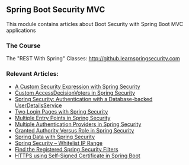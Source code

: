 ## Spring Boot Security MVC

This module contains articles about Boot Security with Spring Boot MVC applications

### The Course
The "REST With Spring" Classes: http://github.learnspringsecurity.com

### Relevant Articles:
- [A Custom Security Expression with Spring Security](http://www.baeldung.com/spring-security-create-new-custom-security-expression)
- [Custom AccessDecisionVoters in Spring Security](http://www.baeldung.com/spring-security-custom-voter)
- [Spring Security: Authentication with a Database-backed UserDetailsService](http://www.baeldung.com/spring-security-authentication-with-a-database)
- [Two Login Pages with Spring Security](http://www.baeldung.com/spring-security-two-login-pages)
- [Multiple Entry Points in Spring Security](http://www.baeldung.com/spring-security-multiple-entry-points)
- [Multiple Authentication Providers in Spring Security](http://www.baeldung.com/spring-security-multiple-auth-providers)
- [Granted Authority Versus Role in Spring Security](http://www.baeldung.com/spring-security-granted-authority-vs-role)
- [Spring Data with Spring Security](https://www.baeldung.com/spring-data-security)
- [Spring Security – Whitelist IP Range](https://www.baeldung.com/spring-security-whitelist-ip-range)
- [Find the Registered Spring Security Filters](https://www.baeldung.com/spring-security-registered-filters)
- [HTTPS using Self-Signed Certificate in Spring Boot](https://www.baeldung.com/spring-boot-https-self-signed-certificate)

